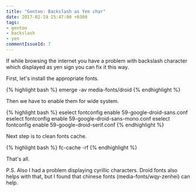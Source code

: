 ```yaml
---
title: "Gentoo: Backslash as Yen char"
date: 2017-02-19 15:47:00 +0300
tags:
- gentoo
- backslash
- yen
commentIssueId: 7
---
```


If while browsing the internet you have a problem with backslash character which displayed as yen sign you can fix it this way.

First, let's install the appropriate fonts.

{% highlight bash %}
emerge -av media-fonts/droid
{% endhighlight %}

Then we have to enable them for wide system.

{% highlight bash %}
eselect fontconfig enable 59-google-droid-sans.conf
eselect fontconfig enable 59-google-droid-sans-mono.conf
eselect fontconfig enable 59-google-droid-serif.conf
{% endhighlight %}

Next step is to clean fonts cache.

{% highlight bash %}
fc-cache -rf
{% endhighlight %}

That's all.

P.S.
Also I had a problem displaying cyrillic characters. Droid fonts also helps with that, but I found that chinese fonts (media-fonts/wqy-zenhei) can help. 

